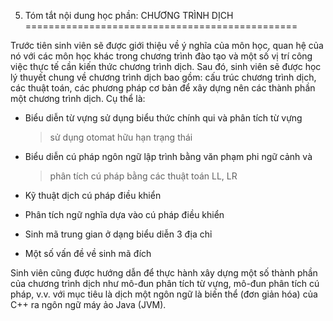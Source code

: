 5. Tóm tắt nội dung học phần: CHƯƠNG TRÌNH DỊCH
===============================================

Trước tiên sinh viên sẽ được giới thiệu về ý nghĩa của môn học, quan hệ
của nó với các môn học khác trong chương trình đào tạo và một số vị trí
công việc thực tế cần kiến thức chương trình dịch. Sau đó, sinh viên sẽ
được học lý thuyết chung về chương trình dịch bao gồm: cấu trúc chương
trình dịch, các thuật toán, các phương pháp cơ bản để xây dựng nên các
thành phần một chương trình dịch. Cụ thể là:

-   Biểu diễn từ vựng sử dụng biểu thức chính qui và phân tích từ vựng
    > sử dụng otomat hữu hạn trạng thái

-   Biểu diễn cú pháp ngôn ngữ lập trình bằng văn phạm phi ngữ cảnh và
    > phân tích cú pháp bằng các thuật toán LL, LR

-   Kỹ thuật dịch cú pháp điều khiển

-   Phân tích ngữ nghĩa dựa vào cú pháp điều khiển

-   Sinh mã trung gian ở dạng biểu diễn 3 địa chỉ

-   Một số vấn đề về sinh mã đích

Sinh viên cũng được hướng dẫn để thực hành xây dựng một số thành phần
của chương trình dịch như mô-đun phân tích từ vựng, mô-đun phân tích cú
pháp, v.v. với mục tiêu là dịch một ngôn ngữ là biến thể (đơn giản hóa)
của C++ ra ngôn ngữ máy ảo Java (JVM).

